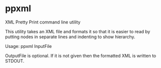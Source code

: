 # ppxml
XML Pretty Print command line utility

This utility takes an XML file and formats it so that it is easier to read by putting nodes in separate lines and indenting to show hierarchy.

Usage: ppxml InputFile <OutputFile>

OutputFile is optional. If it is not given then the formatted XML is written to STDOUT.
